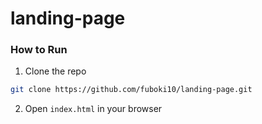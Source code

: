 # landing-page

### How to Run

1. Clone the repo

```sh
git clone https://github.com/fuboki10/landing-page.git
```

2. Open `index.html` in your browser

